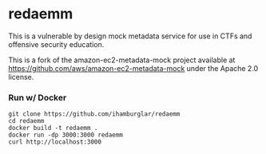 # redaemm

This is a vulnerable by design mock metadata service for use in CTFs and offensive security education.

This is a fork of the amazon-ec2-metadata-mock project available at https://github.com/aws/amazon-ec2-metadata-mock under the Apache 2.0 license.

### Run w/ Docker
```
git clone https://github.com/ihamburglar/redaemm
cd redaemm
docker build -t redaemm .
docker run -dp 3000:3000 redaemm
curl http://localhost:3000
```